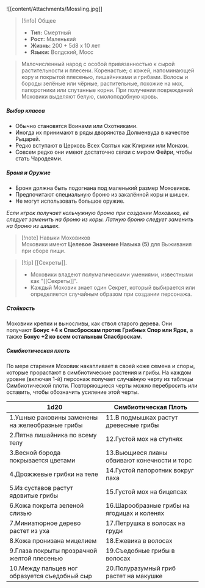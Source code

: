 ![[content/Attachments/Mossling.jpg]]

>[!info] Общее
>- **Тип:** Смертный
>- **Рост:** Маленький
>- **Жизнь:** 200 + 5d8 x 10 лет
>- **Языки:** Волдский, Мосс


> Малочисленный народ с особой привязанностью к сырой растительности и плесени. 
> Коренастые; с кожей, напоминающей кору и покрытой плесенью, лишайниками и грибами. 
> Волосы и бороды зелёные или чёрные, растительные, похожие на мох, папоротники или спутанные корни. 
> При получении повреждений Моховики выделяют белую, смолоподобную кровь.

##### Выбор класса  
- Обычно становятся Воинами или Охотниками. 
- Иногда их принимают в ряды дворянства Долменвуда в качестве Рыцарей.
- Редко вступают в Церковь Всех Святых как Клирики или Монахи. 
- Совсем редко они имеют достаточно связи с миром Фейри, чтобы стать Чародеями.

##### Броня и Оружие  
- Броня должна быть подогнана под маленький размер Моховиков. 
- Предпочитают специальную броню из закалённой коры и шишек.
- Не могут использовать большое оружие. 

*Если игрок получает кольчужную броню при создании Моховика, её следует заменить на броню из коры. 
Латную броню следует заменить на броню из шишек.*

>[!note] Навыки Моховиков  
> Моховики имеют **Целевое Значение Навыка (5)** для Выживания при сборе пищи. 

>[!tip] [[Секреты]].
>- Моховики владеют полумагическими умениями, известными как "[[Секреты]]". 
>- Каждый Моховик знает один Секрет, который выбирается или определяется случайным образом при создании персонажа.

##### Стойкость  
Моховики крепки и выносливы, как ствол старого дерева.
Они получают **Бонус +4 к Спасброскам против Грибных Спор или Ядов,** а также **Бонус +2 ко всем остальным Спасброскам**.

##### Симбиотическая плоть  
По мере старения Моховик накапливает в своей коже семена и споры, которые прорастают в симбиотические растения и грибы. 
На каждом уровне (включая 1-й) персонаж получает случайную черту из таблицы Симбиотической плоти. 
Повторяющиеся черты можно перебросить или оставить, чтобы обозначить усиление этой черты.

| 1d20                                            | Симбиотическая Плоть                         |
| ----------------------------------------------- | -------------------------------------------- |
| 1.Ушные раковины заменены на желеобразные грибы | 11.В подмышках растут древесные грибы        |
| 2.Пятна лишайника по всему телу                 | 12.Густой мох на ступнях                     |
| 3.Весной борода покрывается цветами             | 13.Вьющиеся лианы обвивают конечности и торс |
| 4.Дрожжевые грибки на теле                      | 14.Густой папоротник вокруг паха             |
| 5.Из суставов растут ядовитые грибы             | 15.Густой мох на бицепсах                    |
| 6.Кожа покрыта зеленой слизью                   | 16.Шарообразные грибы на ягодицах и коленях  |
| 7.Миниатюрное дерево растет из уха              | 17.Петрушка в волосах на груди               |
| 8.Кожа пронизана мицелием                       | 18.Ежевика в волосах                         |
| 9.Глаза покрыты прозрачной желтой плесенью      | 19.Съедобные грибы в волосах                 |
| 10.Между пальцев ног образуется съедобный сыр   | 20.Полуразумный гриб растет на макушке       |
